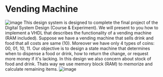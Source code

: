 # Vending Machine

![image](https://github.com/Razzaz/vm/raw/master/vm_img/Slide1.PNG)
This design system is designed to complete the final project of the Digital System Design (Course & Experiment). We will present to you how to implement a VHDL that describes the functionality of a vending machine (RAM included). Suppose we have a vending machine that sells drink and food that all costs are same (10). Moreover we have only 4 types of coins: 00, 01, 10, 11. Our objective is to design a state machine that determines when to dispense a food or drink, how to return the change, or request more money if it's lacking. In this design we also concern about stock of food and drink. Thats way we use memory block (RAM) to memorize and calculate remaining items.
![image](https://github.com/Razzaz/vm/raw/master/vm_img/Slide2.PNG)

